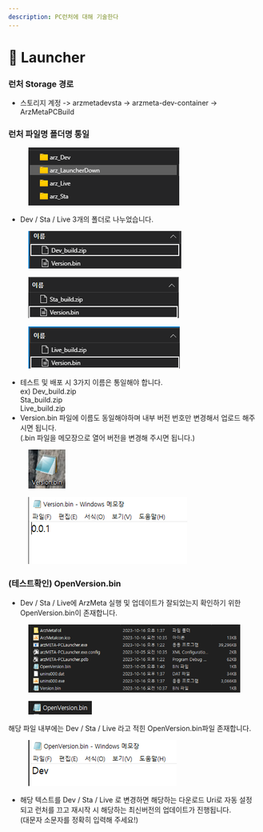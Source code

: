 ```yaml
---
description: PC런처에 대해 기술한다
---
```


# 🔱 Launcher

### 런처 Storage 경로

* 스토리지 계정 -> arzmetadevsta -> arzmeta-dev-container -> ArzMetaPCBuild



### 런처 파일명 폴더명 통일

<figure><img src="../.gitbook/assets/image (48).png" alt=""><figcaption></figcaption></figure>

* Dev / Sta / Live 3개의 폴더로 나누었습니다.

<figure><img src="../.gitbook/assets/image (52).png" alt=""><figcaption></figcaption></figure>

<figure><img src="../.gitbook/assets/image (53).png" alt=""><figcaption></figcaption></figure>

<figure><img src="../.gitbook/assets/image (54).png" alt=""><figcaption></figcaption></figure>

* 테스트 및 배포 시 3가지 이름은 통일해야 합니다.\
  ex) Dev\_build.zip\
  &#x20;     Sta\_build.zip\
  &#x20;     Live\_build.zip
* Version.bin 파일에 이름도 동일해야하며 내부 버전 번호만 변경해서 업로드 해주시면 됩니다.\
  (.bin 파일을 메모장으로 열어 버전을 변경해 주시면 됩니다.)

<figure><img src="../.gitbook/assets/image (55).png" alt=""><figcaption></figcaption></figure>

<figure><img src="../.gitbook/assets/image (56).png" alt=""><figcaption></figcaption></figure>

### (테스트확인) OpenVersion.bin

* Dev / Sta / Live에 ArzMeta 실행 및 업데이트가 잘되었는지 확인하기 위한 OpenVersion.bin이 존재합니다.

<figure><img src="../.gitbook/assets/image (57).png" alt=""><figcaption></figcaption></figure>

<figure><img src="../.gitbook/assets/image (58).png" alt=""><figcaption></figcaption></figure>

해당 파일 내부에는 Dev / Sta / Live 라고 적힌 OpenVersion.bin파일 존재합니다.

<figure><img src="../.gitbook/assets/image (59).png" alt=""><figcaption></figcaption></figure>

* 해당 텍스트를 Dev / Sta / Live 로 변경하면 해당하는 다운로드 Uri로 자동 설정 되고 런처를 끄고 재시작  시 해당하는 최신버전의 업데이트가 진행됩니다.\
  (대문자 소문자를 정확히 입력해 주세요!)
